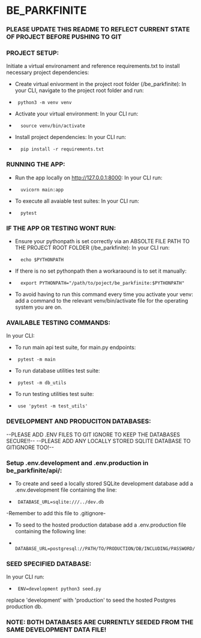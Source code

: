 # BE_PARKFINITE
### PLEASE UPDATE THIS README TO REFLECT CURRENT STATE OF PROJECT BEFORE PUSHING TO GIT

### PROJECT SETUP:
Initiate a virtual environament and reference requirements.txt to install necessary project dependencies:
* Create virtual enivorment in the project root folder (/be_parkfinite):
In your CLI, navigate to the project root folder and run: 
*      python3 -m venv venv
* Activate your virtual environment:
In your CLI run:
*       source venv/bin/activate
* Install project dependencies:
In your CLI run:
*       pip install -r requirements.txt

### RUNNING THE APP:
* Run the app locally on http://127.0.0.1:8000:
In your CLI run:
*       uvicorn main:app
* To execute all avaiable test suites:
In your CLI run:
*       pytest       
### IF THE APP OR TESTING WONT RUN:
* Ensure your pythonpath is set correctly via an ABSOLTE FILE PATH TO THE PROJECT ROOT FOLDER (/be_parkfinite):
In your CLI run:
*       echo $PYTHONPATH
* If there is no set pythonpath then a workaraound is to set it manually: 
*       export PYTHONPATH="/path/to/poject/be_parkfinite:$PYTHONPATH"
* To avoid having to run this command every time you activate your venv: 
add a command to the relevant venv/bin/activate file for the operating system you are on.
### AVAILABLE TESTING COMMANDS:
In your CLI:
* To run main api test suite, for main.py endpoints:
*      pytest -m main
* To run database utilities test suite:
*      pytest -m db_utils
* To run testing utilities test suite:
*      use 'pytest -m test_utils' 
### DEVELOPMENT AND PRODUCITON DATABASES:
--PLEASE ADD .ENV FILES TO GIT IGNORE TO KEEP THE DATABASES SECURE!!--
--PLEASE ADD ANY LOCALLY STORED SQLITE DATABASE TO GITIGNORE TOO!--
### Setup .env.development and .env.production in be_parkfinite/api/:
* To create and seed a locally stored SQLite development database add a .env.development file containing the line:
*      DATABASE_URL=sqlite:///../dev.db
-Remember to add this file to .gitignore-
* To seed to the hosted production database add a .env.production file containing the following line:
*      DATABASE_URL=postgresql://PATH/TO/PRODUCTION/DB/INCLUDING/PASSWORD/
### SEED SPECIFIED DATABASE:
In your CLI run:
*      ENV=development python3 seed.py
replace 'development' with 'production' to seed the hosted Postgres production db.

### NOTE: BOTH DATABASES ARE CURRENTLY SEEDED FROM THE SAME DEVELOPMENT DATA FILE!